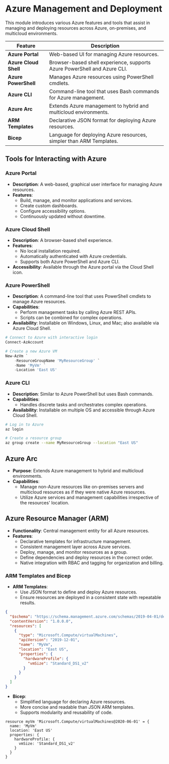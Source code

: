 # Azure Management and Deployment

This module introduces various Azure features and tools that assist in managing and deploying resources across Azure, on-premises, and multicloud environments.

| Feature               | Description                                                              |
| --------------------- | ------------------------------------------------------------------------ |
| **Azure Portal**      | Web-based UI for managing Azure resources.                               |
| **Azure Cloud Shell** | Browser-based shell experience, supports Azure PowerShell and Azure CLI. |
| **Azure PowerShell**  | Manages Azure resources using PowerShell cmdlets.                        |
| **Azure CLI**         | Command-line tool that uses Bash commands for Azure management.          |
| **Azure Arc**         | Extends Azure management to hybrid and multicloud environments.          |
| **ARM Templates**     | Declarative JSON format for deploying Azure resources.                   |
| **Bicep**             | Language for deploying Azure resources, simpler than ARM Templates.      |
 
## Tools for Interacting with Azure

### Azure Portal

- **Description**: A web-based, graphical user interface for managing Azure resources.
- **Features**:
  - Build, manage, and monitor applications and services.
  - Create custom dashboards.
  - Configure accessibility options.
  - Continuously updated without downtime.

### Azure Cloud Shell

- **Description**: A browser-based shell experience.
- **Features**:
  - No local installation required.
  - Automatically authenticated with Azure credentials.
  - Supports both Azure PowerShell and Azure CLI.
- **Accessibility**: Available through the Azure portal via the Cloud Shell icon.

### Azure PowerShell

- **Description**: A command-line tool that uses PowerShell cmdlets to manage Azure resources.
- **Capabilities**:
  - Perform management tasks by calling Azure REST APIs.
  - Scripts can be combined for complex operations.
- **Availability**: Installable on Windows, Linux, and Mac; also available via Azure Cloud Shell.

```PowerShell
# Connect to Azure with interactive login
Connect-AzAccount

# Create a new Azure VM
New-AzVm `
    -ResourceGroupName 'MyResourceGroup' `
    -Name 'MyVm' `
    -Location 'East US'

```

### Azure CLI

- **Description**: Similar to Azure PowerShell but uses Bash commands.
- **Capabilities**:
  - Handles discrete tasks and orchestrates complex operations.
- **Availability**: Installable on multiple OS and accessible through Azure Cloud Shell.

```Bash
# Log in to Azure
az login

# Create a resource group
az group create --name MyResourceGroup --location "East US"

```

## Azure Arc

- **Purpose**: Extends Azure management to hybrid and multicloud environments.
- **Capabilities**:
  - Manage non-Azure resources like on-premises servers and multicloud resources as if they were native Azure resources.
  - Utilize Azure services and management capabilities irrespective of the resources' location.

## Azure Resource Manager (ARM)

- **Functionality**: Central management entity for all Azure resources.
- **Features**:
  - Declarative templates for infrastructure management.
  - Consistent management layer across Azure services.
  - Deploy, manage, and monitor resources as a group.
  - Define dependencies and deploy resources in the correct order.
  - Native integration with RBAC and tagging for organization and billing.

### ARM Templates and Bicep

- **ARM Templates**:
  - Use JSON format to define and deploy Azure resources.
  - Ensure resources are deployed in a consistent state with repeatable results.

```json
{
  "$schema": "https://schema.management.azure.com/schemas/2019-04-01/deploymentTemplate.json#",
  "contentVersion": "1.0.0.0",
  "resources": [
    {
      "type": "Microsoft.Compute/virtualMachines",
      "apiVersion": "2019-12-01",
      "name": "MyVm",
      "location": "East US",
      "properties": {
        "hardwareProfile": {
          "vmSize": "Standard_DS1_v2"
        }
      }
    }
  ]
}
```

- **Bicep**:
  - Simplified language for declaring Azure resources.
  - More concise and readable than JSON ARM templates.
  - Supports modularity and reusability of code.

```Bicep
resource myVm 'Microsoft.Compute/virtualMachines@2020-06-01' = {
  name: 'MyVm'
  location: 'East US'
  properties: {
    hardwareProfile: {
      vmSize: 'Standard_DS1_v2'
    }
  }
}

```
